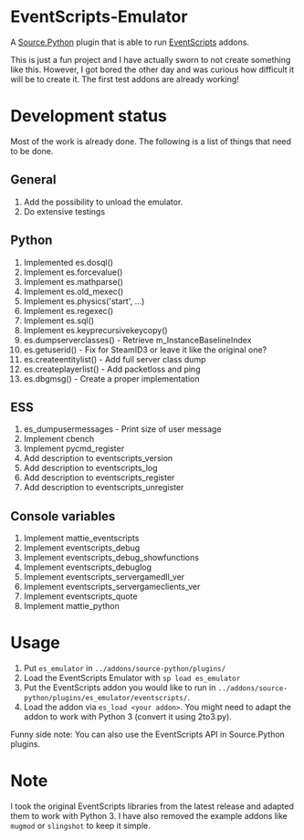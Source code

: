 # EventScripts-Emulator
A [Source.Python](http://forums.sourcepython.com/) plugin that is able to run [EventScripts](http://forums.eventscripts.com/index.php) addons.

This is just a fun project and I have actually sworn to not create something like this. However, I got bored the other day and was curious how difficult it will be to create it. The first test addons are already working!

# Development status
Most of the work is already done. The following is a list of things that need to be done.

## General
1. Add the possibility to unload the emulator.
2. Do extensive testings

## Python
1. Implemented es.dosql()
2. Implement es.forcevalue()
3. Implement es.mathparse()
4. Implement es.old_mexec()
5. Implement es.physics('start', ...)
6. Implement es.regexec()
7. Implement es.sql()
8. Implement es.keyprecursivekeycopy()
9. es.dumpserverclasses() - Retrieve m_InstanceBaselineIndex
10. es.getuserid() - Fix for SteamID3 or leave it like the original one?
11. es.createentitylist() - Add full server class dump
12. es.createplayerlist() - Add packetloss and ping
13. es.dbgmsg() - Create a proper implementation

## ESS
1. es_dumpusermessages - Print size of user message
2. Implement cbench
3. Implement pycmd_register
4. Add description to eventscripts_version
5. Add description to eventscripts_log
6. Add description to eventscripts_register
7. Add description to eventscripts_unregister

## Console variables
1. Implement mattie_eventscripts
2. Implement eventscripts_debug
3. Implement eventscripts_debug_showfunctions
4. Implement eventscripts_debuglog
5. Implement eventscripts_servergamedll_ver
6. Implement eventscripts_servergameclients_ver
7. Implement eventscripts_quote
8. Implement mattie_python

# Usage
1. Put ``es_emulator`` in ``../addons/source-python/plugins/``
2. Load the EventScripts Emulator with ``sp load es_emulator``
3. Put the EventScripts addon you would like to run in ``../addons/source-python/plugins/es_emulator/eventscripts/``.
4. Load the addon via ``es_load <your addon>``. You might need to adapt the addon to work with Python 3 (convert it using 2to3.py).

Funny side note: You can also use the EventScripts API in Source.Python plugins.

# Note
I took the original EventScripts libraries from the latest release and adapted them to work with Python 3. I have also removed the example addons like ``mugmod`` or ``slingshot`` to keep it simple.

